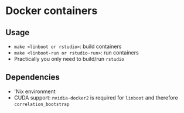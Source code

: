 # Docker containers

## Usage
 - `make <linboot or rstudio>`: build containers
 - `make <linboot-run or rstudio-run>`: run containers
 - Practically you only need to build/run `rstudio`

## Dependencies
 - 'Nix environment
 - CUDA support: `nvidia-docker2` is required for `linboot` and therefore `correlation_bootstrap`

